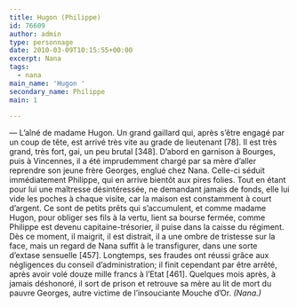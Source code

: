 ```yaml
---
title: Hugon (Philippe)
id: 76609
author: admin
type: personnage
date: 2010-03-09T10:15:55+00:00
excerpt: Nana
tags:
  - nana
main_name: 'Hugon '
secondary_name: Philippe
main: 1

---
```

— L&rsquo;aîné de madame Hugon. Un grand gaillard qui, après s&rsquo;être engagé par un coup de tête, est arrivé très vite au grade de lieutenant [78]. Il est très grand, très fort, gai, un peu brutal [348]. D&rsquo;abord en garnison à Bourges, puis à Vincennes, il a été imprudemment chargé par sa mère d&rsquo;aller reprendre son jeune frère Georges, englué chez Nana. Celle-ci séduit immédiatement Philippe, qui en arrive bientôt aux pires folies. Tout en étant pour lui une maîtresse désintéressée, ne demandant jamais de fonds, elle lui vide les poches à chaque visite, car la maison est constamment à court d&rsquo;argent. Ce sont de petits prêts qui s&rsquo;accumulent, et comme madame Hugon, pour obliger ses fils à la vertu, lient sa bourse fermée, comme Philippe est devenu capitaine-trésorier, il puise dans la caisse du régiment. Dès ce moment, il maigrit, il est distrait, il a une ombre de tristesse sur la face, mais un regard de Nana suffit à le transfigurer, dans une sorte d&rsquo;extase sensuelle [457]. Longtemps, ses fraudes ont réussi grâce aux négligences du conseil d&rsquo;administration; il finit cependant par être arrêté, après avoir volé douze mille francs à l&rsquo;Etat [461]. Quelques mois après, à jamais déshonoré, il sort de prison et retrouve sa mère au lit de mort du pauvre Georges, autre victime de l&rsquo;insouciante Mouche d&rsquo;Or. _(Nana.)_